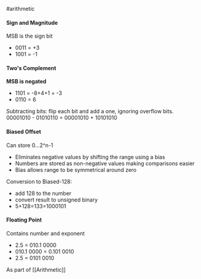 #arithmetic
#### Sign and Magnitude
MSB is the sign bit
- 0011 = +3
- 1001 = -1
#### Two's Complement
**MSB is negated**
- 1101 = -8+4+1 = -3
- 0110 = 6

Subtracting bits: flip each bit and add a one, ignoring overflow bits.
00001010 - 01010110 = 00001010 + 10101010
#### Biased Offset
Can store 0...2^n-1
- Eliminates negative values by shifting the range using a bias
- Numbers are stored as non-negative values making comparisons easier
- Bias allows range to be symmetrical around zero

Conversion to Biased-128:
- add 128 to the number
- convert result to unsigned binary
- 5+128=133=1000101

#### Floating Point
Contains number and exponent
- 2.5 = 010.1 0000
- 010.1 0000 = 0.101 0010
- 2.5 = 0101 0010

As part of [[Arithmetic]]

